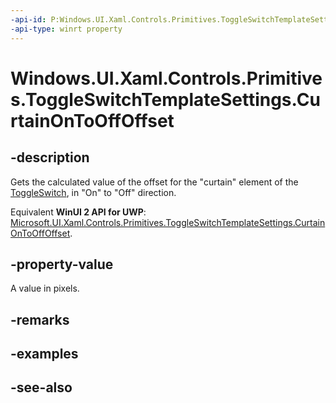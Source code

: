 ```yaml
---
-api-id: P:Windows.UI.Xaml.Controls.Primitives.ToggleSwitchTemplateSettings.CurtainOnToOffOffset
-api-type: winrt property
---
```


<!-- Property syntax
public double CurtainOnToOffOffset { get; }
-->

# Windows.UI.Xaml.Controls.Primitives.ToggleSwitchTemplateSettings.CurtainOnToOffOffset

## -description
Gets the calculated value of the offset for the "curtain" element of the [ToggleSwitch](../windows.ui.xaml.controls/toggleswitch.md), in "On" to "Off" direction.

Equivalent **WinUI 2 API for UWP**: [Microsoft.UI.Xaml.Controls.Primitives.ToggleSwitchTemplateSettings.CurtainOnToOffOffset](/windows/winui/api/microsoft.ui.xaml.controls.primitives.toggleswitchtemplatesettings.curtainontooffoffset).

## -property-value
A value in pixels.

## -remarks

## -examples

## -see-also
